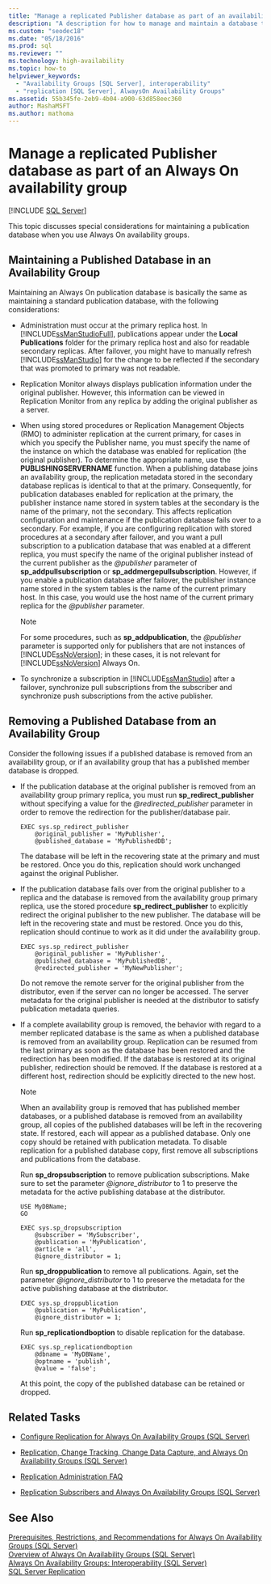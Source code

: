 ```yaml
---
title: "Manage a replicated Publisher database as part of an availability group"
description: "A description for how to manage and maintain a database that is acting as a Publisher in a SQL replication and is also participating in an Always On availability group."
ms.custom: "seodec18"
ms.date: "05/18/2016"
ms.prod: sql
ms.reviewer: ""
ms.technology: high-availability
ms.topic: how-to
helpviewer_keywords: 
  - "Availability Groups [SQL Server], interoperability"
  - "replication [SQL Server], AlwaysOn Availability Groups"
ms.assetid: 55b345fe-2eb9-4b04-a900-63d858eec360
author: MashaMSFT
ms.author: mathoma
---
```

# Manage a replicated Publisher database as part of an Always On availability group
[!INCLUDE [SQL Server](../../../includes/applies-to-version/sqlserver.md)]

  This topic discusses special considerations for maintaining a publication database when you use Always On availability groups.  
  
##  <a name="MaintainPublDb"></a> Maintaining a Published Database in an Availability Group  
 Maintaining an Always On publication database is basically the same as maintaining a standard publication database, with the following considerations:  
  
-   Administration must occur at the primary replica host. In [!INCLUDE[ssManStudioFull](../../../includes/ssmanstudiofull-md.md)], publications appear under the **Local Publications** folder for the primary replica host and also for readable secondary replicas. After failover, you might have to manually refresh [!INCLUDE[ssManStudio](../../../includes/ssmanstudio-md.md)] for the change to be reflected if the secondary that was promoted to primary was not readable.  
  
-   Replication Monitor always displays publication information under the original publisher. However, this information can be viewed in Replication Monitor from any replica by adding the original publisher as a server.  
  
-   When using stored procedures or Replication Management Objects (RMO) to administer replication at the current primary, for cases in which you specify the Publisher name, you must specify the name of the instance on which the database was enabled for replication (the original publisher). To determine the appropriate name, use the **PUBLISHINGSERVERNAME** function. When a publishing database joins an availability group, the replication metadata stored in the secondary database replicas is identical to that at the primary. Consequently, for publication databases enabled for replication at the primary, the publisher instance name stored in system tables at the secondary is the name of the primary, not the secondary. This affects replication configuration and maintenance if the publication database fails over to a secondary. For example, if you are configuring replication with stored procedures at a secondary after failover, and you want a pull subscription to a publication database that was enabled at a different replica, you must specify the name of the original publisher instead of the current publisher as the *\@publisher* parameter of **sp_addpullsubscription** or **sp_addmergepullsubscription**. However, if you enable a publication database after failover, the publisher instance name stored in the system tables is the name of the current primary host. In this case, you would use the host name of the current primary replica for the *\@publisher* parameter.  
  
    > [!NOTE]  
    >  For some procedures, such as **sp_addpublication**, the *\@publisher* parameter is supported only for publishers that are not instances of [!INCLUDE[ssNoVersion](../../../includes/ssnoversion-md.md)]; in these cases, it is not relevant for [!INCLUDE[ssNoVersion](../../../includes/ssnoversion-md.md)] Always On.  
  
-   To synchronize a subscription in [!INCLUDE[ssManStudio](../../../includes/ssmanstudio-md.md)] after a failover, synchronize pull subscriptions from the subscriber and synchronize push subscriptions from the active publisher.  
  
##  <a name="RemovePublDb"></a> Removing a Published Database from an Availability Group  
 Consider the following issues if a published database is removed from an availability group, or if an availability group that has a published member database is dropped.  
  
-   If the publication database at the original publisher is removed from an availability group primary replica, you must run **sp_redirect_publisher** without specifying a value for the *\@redirected_publisher* parameter in order to remove the redirection for the publisher/database pair.  
  
    ```  
    EXEC sys.sp_redirect_publisher   
        @original_publisher = 'MyPublisher',  
        @published_database = 'MyPublishedDB';  
    ```  
  
     The database will be left in the recovering state at the primary and must be restored. Once you do this, replication should work unchanged against the original Publisher.  
  
-   If the publication database fails over from the original publisher to a replica and the database is removed from the availability group primary replica, use the stored procedure **sp_redirect_publisher** to explicitly redirect the original publisher to the new publisher. The database will be left in the recovering state and must be restored. Once you do this, replication should continue to work as it did under the availability group.  
  
    ```  
    EXEC sys.sp_redirect_publisher   
        @original_publisher = 'MyPublisher',  
        @published_database = 'MyPublishedDB',  
        @redirected_publisher = 'MyNewPublisher';  
    ```  
  
     Do not remove the remote server for the original publisher from the distributor, even if the server can no longer be accessed. The server metadata for the original publisher is needed at the distributor to satisfy publication metadata queries.  
  
-   If a complete availability group is removed, the behavior with regard to a member replicated database is the same as when a published database is removed from an availability group. Replication can be resumed from the last primary as soon as the database has been restored and the redirection has been modified. If the database is restored at its original publisher, redirection should be removed. If the database is restored at a different host, redirection should be explicitly directed to the new host.  
  
    > [!NOTE]  
    >  When an availability group is removed that has published member databases, or a published database is removed from an availability group, all copies of the published databases will be left in the recovering state. If restored, each will appear as a published database. Only one copy should be retained with publication metadata. To disable replication for a published database copy, first remove all subscriptions and publications from the database.  
  
     Run **sp_dropsubscription** to remove publication subscriptions. Make sure to set the parameter *\@ignore_distributor* to 1 to preserve the metadata for the active publishing database at the distributor.  
  
    ```  
    USE MyDBName;  
    GO  
  
    EXEC sys.sp_dropsubscription   
        @subscriber = 'MySubscriber',  
        @publication = 'MyPublication',  
        @article = 'all',  
        @ignore_distributor = 1;  
    ```  
  
     Run **sp_droppublication** to remove all publications. Again, set the parameter *\@ignore_distributor* to 1 to preserve the metadata for the active publishing database at the distributor.  
  
    ```  
    EXEC sys.sp_droppublication   
        @publication = 'MyPublication',  
        @ignore_distributor = 1;  
    ```  
  
     Run **sp_replicationdboption** to disable replication for the database.  
  
    ```  
    EXEC sys.sp_replicationdboption  
        @dbname = 'MyDBName',  
        @optname = 'publish',  
        @value = 'false';  
    ```  
  
     At this point, the copy of the published database can be retained or dropped.  
  
##  <a name="RelatedTasks"></a> Related Tasks  
  
-   [Configure Replication for Always On Availability Groups &#40;SQL Server&#41;](../../../database-engine/availability-groups/windows/configure-replication-for-always-on-availability-groups-sql-server.md)  
  
-   [Replication, Change Tracking, Change Data Capture, and Always On Availability Groups &#40;SQL Server&#41;](../../../database-engine/availability-groups/windows/replicate-track-change-data-capture-always-on-availability.md)  
  
-   [Replication Administration FAQ](../../../relational-databases/replication/administration/frequently-asked-questions-for-replication-administrators.md)  
  
-   [Replication Subscribers and Always On Availability Groups &#40;SQL Server&#41;](../../../database-engine/availability-groups/windows/replication-subscribers-and-always-on-availability-groups-sql-server.md)  
  
## See Also  
 [Prerequisites, Restrictions, and Recommendations for Always On Availability Groups &#40;SQL Server&#41;](../../../database-engine/availability-groups/windows/prereqs-restrictions-recommendations-always-on-availability.md)   
 [Overview of Always On Availability Groups &#40;SQL Server&#41;](../../../database-engine/availability-groups/windows/overview-of-always-on-availability-groups-sql-server.md)   
 [Always On Availability Groups: Interoperability &#40;SQL Server&#41;](../../../database-engine/availability-groups/windows/always-on-availability-groups-interoperability-sql-server.md)   
 [SQL Server Replication](../../../relational-databases/replication/sql-server-replication.md)  
  
  
